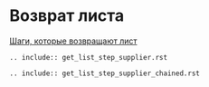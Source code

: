 # Возврат листа

[Шаги, которые возвращают лист](../../../../quick_start/steps/pattern_steps/get_step/steps_which_return_list.md)

```{eval-rst}
.. include:: get_list_step_supplier.rst
```

```{eval-rst}
.. include:: get_list_step_supplier_chained.rst
```